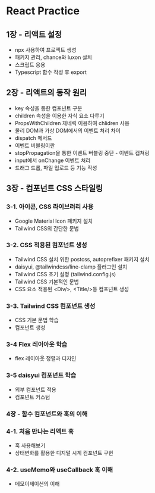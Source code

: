 # React Practice

## 1장 - 리액트 설정

-   npx 사용하여 프로젝트 생성
-   패키지 관리, chance와 luxon 설치
-   스크립트 응용
-   Typescript 함수 작성 후 export

## 2장 - 리액트의 동작 원리

-   key 속성을 통한 컴포넌트 구분
-   children 속성을 이용한 자식 요소 다루기
-   PropsWithChildren 제네릭 이용하여 chlidren 사용
-   물리 DOM과 가상 DOM에서의 이벤트 처리 차이
-   dispatch 메서드
-   이벤트 버블링이란
-   stopPropagation을 통한 이벤트 버블링 중단 - 이벤트 캡쳐링
-   input에서 onChange 이벤트 처리
-   드래그 드롭, 파일 업로드 등 기능 작성

## 3장 - 컴포넌트 CSS 스타일링

### 3-1. 아이콘, CSS 라이브러리 사용

-   Google Material Icon 패키지 설치
-   Tailwind CSS의 간단한 문법

### 3-2. CSS 적용된 컴포넌트 생성

-   Tailwind CSS 설치 위한 postcss, autoprefixer 패키지 설치
-   daisyui, @tailwindcss/line-clamp 플러그인 설치
-   Tailwind CSS 초기 설정 (tailwind.config.js)
-   Tailwind CSS 기본적인 문법
-   CSS 요소 적용된 \<Div\/\>, \<Title\/\>등 컴포넌트 생성

### 3-3. Tailwind CSS 컴포넌트 생성

-   CSS 기본 문법 학습
-   컴포넌트 생성

### 3-4 Flex 레이아웃 학습

-   flex 레이아웃 정렬과 디자인

### 3-5 daisyui 컴포넌트 학습

-   외부 컴포넌트 적용
-   컴포넌트 커스텀

### 4장 - 함수 컴포넌트와 훅의 이해

### 4-1. 처음 만나는 리액트 훅

-   훅 사용해보기
-   상태변화를 활용한 디지털 시계 컴포넌트 구현

### 4-2. useMemo와 useCallback 훅 이해

-   메모이제이션의 이해

